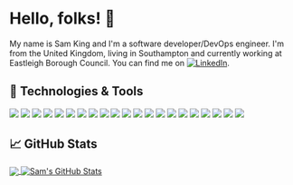 # Hello, folks! 👋

My name is Sam King and I'm a software developer/DevOps engineer. I'm from the United Kingdom, living in Southampton and currently working at Eastleigh Borough Council. You can find me on [![LinkedIn][3.2]][3].

## 🔧 Technologies & Tools

![](https://img.shields.io/badge/Code-Node.JS-brightgreen?logo=node.js&logoColor=white&color=2bbc8a)
![](https://img.shields.io/badge/Code-Python-brightgreen?logo=python&logoColor=white&color=2bbc8a)
![](https://img.shields.io/badge/Tool-Docker-brightgreen?logo=docker&logoColor=white&color=2bbc8a)
![](https://img.shields.io/badge/Code-PHP-brightgreen?logo=php&logoColor=white&color=2bbc8a)
![](https://img.shields.io/badge/Tool-GIT-brightgreen?logo=git&logoColor=white&color=2bbc8a)
![](https://img.shields.io/badge/Code-Java-brightgreen?logo=java&logoColor=white&color=2bbc8a)
![](https://img.shields.io/badge/Code-Dart-brightgreen?logo=dart&logoColor=white&color=2bbc8a)
![](https://img.shields.io/badge/Framework-Flutter-brightgreen?logo=flutter&logoColor=white&color=2bbc8a)
![](https://img.shields.io/badge/Language-Apex-brightgreen&logoColor=white&color=2bbc8a)
![](https://img.shields.io/badge/Tool-GIT-brightgreen?logo=C-Sharp&logoColor=white&color=2bbc8a)
![](https://img.shields.io/badge/Framework-Electron-brightgreen?logo=electron&logoColor=white&color=2bbc8a)
![](https://img.shields.io/badge/Code-GoLang-brightgreen?logo=go&logoColor=white&color=2bbc8a)
![](https://img.shields.io/badge/Code-Processing-brightgreen?logo=processing&logoColor=white&color=2bbc8a)
![](https://img.shields.io/badge/Framework-Vue.JS-brightgreen?logo=Vue.JS&logoColor=white&color=2bbc8a)
![](https://img.shields.io/badge/Tool/Code-Microsoft%20SQL%20Server-brightgreen?logo=microsoft-sql-server&logoColor=white&color=2bbc8a)
![](https://img.shields.io/badge/Tool/Code-MySQL-brightgreen?logo=MySQL&logoColor=white&color=2bbc8a)
![](https://img.shields.io/badge/Platform-Salesforce-brightgreen?logo=Salesforce&logoColor=white&color=2bbc8a)
![](https://img.shields.io/badge/Platform-Firebase-brightgreen?logo=Firebase&logoColor=white&color=2bbc8a)
![](https://img.shields.io/badge/Code-CSS-brightgreen?logo=css3&logoColor=white&color=2bbc8a)
![](https://img.shields.io/badge/Code-HTML-brightgreen?logo=html5&logoColor=white&color=2bbc8a)
![](https://img.shields.io/badge/Tools-Docker-informational?style=flat&logo=docker&logoColor=white&color=2bbc8a)

## &#x1f4c8; GitHub Stats

<a href="https://github.com/SamKingDev/SamKingDev">
  <img align="center" src="https://github-readme-stats.vercel.app/api/top-langs/?username=SamKingDev&html&title_color=ffffff&text_color=c9cacc&icon_color=2bbc8a&bg_color=1d1f21" />
</a>
<a href="https://github.com/SamKingDev/SamKingDev">
  <img align="center" src="https://github-readme-stats.vercel.app/api?username=SamKingDev&show_icons=true&line_height=27&count_private=true&title_color=ffffff&text_color=c9cacc&icon_color=2bbc8a&bg_color=1d1f21" alt="Sam's GitHub Stats" />
</a>

[3.2]: https://raw.githubusercontent.com/MartinHeinz/MartinHeinz/master/linkedin-3-16.png "LinkedIn icon without padding"
[3]: https://www.linkedin.com/in/sam-king-030978196/
